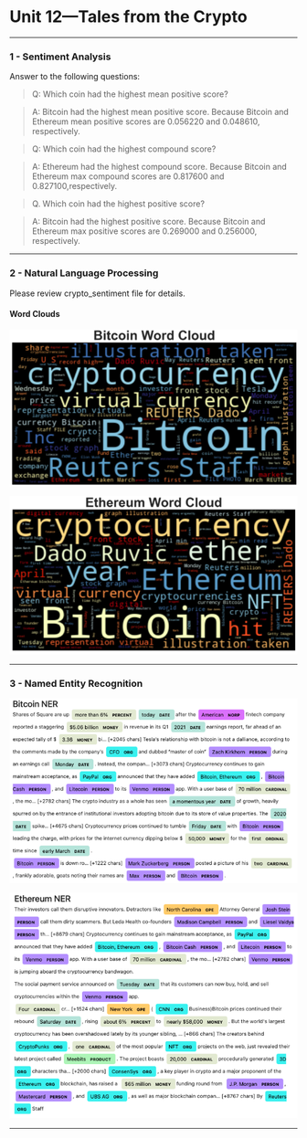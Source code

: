 # Unit 12—Tales from the Crypto
---

### 1 - Sentiment Analysis

Answer to the following questions:

> Q: Which coin had the highest mean positive score?

> A: Bitcoin had the highest mean positive score. Because Bitcoin and Ethereum mean positive scores are 0.056220 and 0.048610, respectively.



> Q: Which coin had the highest compound score?

> A: Ethereum had the highest compound score. Because Bitcoin and Ethereum max compound scores are 0.817600 and 0.827100,respectively.



> Q. Which coin had the highest positive score?

 >A: Bitcoin had the highest positive score. Because Bitcoin and Ethereum max positive scores are 0.269000 and 0.256000, respectively.


---

### 2 - Natural Language Processing

Please review crypto_sentiment file for details. 

#### Word Clouds


![btc-word-cloud.png](Images/btc-word-cloud-1.png)

![eth-word-cloud.png](Images/eth-word-cloud-1.png)

---

### 3 - Named Entity Recognition


![btc-ner.png](Images/btc-ner-1.png)

![eth-ner.png](Images/eth-ner-1.png)

---
